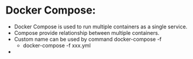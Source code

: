 # Docker Compose: 
* Docker Compose is used to run multiple containers as a single service.
* Compose provide relationship between multiple containers.
* Custom name can be used by command docker-compose -f
  * docker-compose -f xxx.yml
* 
